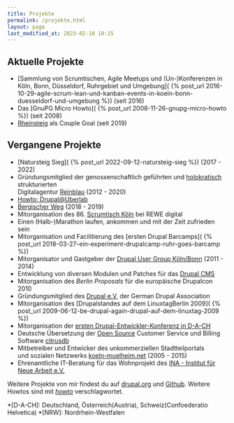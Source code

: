 ```yaml
---
title: Projekte
permalink: /projekte.html
layout: page
last_modified_at: 2023-02-10 10:15
---
```

## Aktuelle Projekte

- [Sammlung von Scrumtischen, Agile Meetups und (Un-)Konferenzen 
in Köln, Bonn, Düsseldorf, Ruhrgebiet und Umgebung](
{% post_url  2016-10-29-agile-scrum-lean-und-kanban-events-in-koeln-bonn-duesseldorf-und-umgebung %}) (seit 2016)
- Das [GnuPG Micro Howto](
{% post_url  2008-11-26-gnupg-micro-howto %}) (seit 2008)
- [Rheinsteig](/thema/rheinsteig/) als Couple Goal (seit 2019)  

## Vergangene Projekte

- [Natursteig Sieg](
{% post_url 2022-09-12-natursteig-sieg %}) (2017 - 2022)
- Gründungsmitglied der genossenschaftlich geführten und [holokratisch](
https://rogerpfaff.de/holacracy/) strukturierten  
Digitalagentur [Reinblau](/thema/reinblau/) (2012 - 2020)
- [Howto: Drupal@Uberlab](https://lab.uberspace.de/guide_drupal/)
- [Bergischer Weg](https://www.bergisches-wanderland.de/bergischer-weg) (2018 - 2019)
- Mitorganisation des 86\. [Scrumtisch Köln](/thema/scrumtisch-koln/) bei REWE digital
- Einen (Halb-)Marathon laufen, ankommen und mit der Zeit zufrieden sein
- Mitorganisation und Facilitierung des [ersten Drupal Barcamps](
{% post_url  2018-03-27-ein-experiment-drupalcamp-ruhr-goes-barcamp %})
- Mitorganisator und Gastgeber der [Drupal User Group Köln/Bonn](
https://groups.drupal.org/k%C3%B6ln-bonn) (2011 - 2014)
- Entwicklung von diversen Modulen und Patches für das [Drupal CMS](/thema/drupal/) 
- Mitorganisation des *Berlin Proposals* für die europäische Drupalcon 2010
- Gründungsmitglied des [Drupal e.V](https://verein.drupal.org), 
der German Drupal Association
- Mitorganisation des [Drupalstandes auf dem LinuxtagBerlin 2009](
{% post_url 2009-06-12-be-drupal-again-drupal-auf-dem-linuxtag-2009 %}) 
- Mitorganisation der [ersten Drupal-Entwickler-Konferenz in D-A-CH](
https://dri.es/drupalcamp-koln-2008)
- Deutsche Übersetzung der [Open Source](/thema/open-source/) 
Customer Service und Billing Software [citrusdb](http://citrusdb.org/) 
- Mitbetreiber und Entwicker des unkommerziellen Stadtteilportals    
und sozialen Netzwerks [koeln-muelheim.net](
https://web.archive.org/web/20220000000000*/koeln-muelheim.net) (2005 - 2015)
- Ehrenamtliche IT-Beratung für das Wohnprojekt 
des [INA - Institut für Neue Arbeit e.V.](https://www.ina-koeln.org/)   

Weitere Projekte von mir findest du auf [drupal.org](
https://www.drupal.org/user/51103)
und [Github](
https://github.com/fl3a?tab=repositories).
Weitere Howtos sind mit [*howto*](/thema/howto/) verschlagwortet.

*[D-A-CH]: Deutschland, Österreich(Austria), Schweiz(Confoederatio Helvetica)
*[NRW]: Nordrhein-Westfalen
